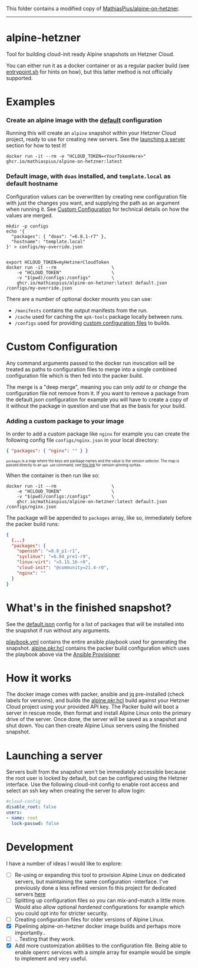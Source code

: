 This folder contains a modified copy of [MathiasPius/alpine-on-hetzner](https://github.com/MathiasPius/alpine-on-hetzner).

----

# alpine-hetzner
Tool for building cloud-init ready Alpine snapshots on Hetzner Cloud.

You can either run it as a docker container or as a regular packer build (see [entrypoint.sh](/entrypoint.sh) for hints on how), but this latter method is not officially supported.

# Examples

### Create an alpine image with the [default](/default.json) configuration
Running this will create an `alpine` snapshot within your Hetzner Cloud project, ready to use for creating new servers. See the [launching a server](#launching-a-server) section for how to test it!
```shell
docker run -it --rm -e "HCLOUD_TOKEN=<YourTokenHere>" ghcr.io/mathiaspius/alpine-on-hetzner:latest
```

### Default image, with `doas` installed, and `template.local` as default hostname
Configuration values can be overwritten by creating new configuration file with just the changes you want, and supplying the path as an argument when running it. See [Custom Configuration](#custom-configuration) for technical details on how the values are merged.
```shell
mkdir -p configs
echo '{ 
  "packages": { "doas": "=6.8.1-r7" },
  "hostname": "template.local"
}' > configs/my-override.json


export HCLOUD_TOKEN=myHetznerCloudToken
docker run -it --rm                     \
    -e "HCLOUD_TOKEN"                   \
    -v "$(pwd)/configs:/configs"        \
    ghcr.io/mathiaspius/alpine-on-hetzner:latest default.json /configs/my-override.json
```

There are a number of optional docker mounts you can use:
* `/manifests` contains the output manifests from the run.
* `/cache` used for caching the `apk-tools` package locally between runs.
* `/configs` used for providing [custom configuration files](#custom-configuration) to builds.

# Custom Configuration
Any command arguments passed to the docker run invocation will be treated as paths to configuration files to merge into a single combined configuration file which is then fed into the packer build.

The merge is a "deep merge", meaning you can only *add to* or *change* the configuration file not remove from it. If you want to remove a package from the default.json configuration for example you will have to create a copy of it without the package in question and use that as the basis for your build.

### Adding a custom package to your image
In order to add a custom package like `nginx` for example you can create the following config file `configs/nginx.json` in your local directory:
```json
{ "packages": { "nginx": "" } }
```
<sup><sub>`packages` is a map where the keys are package names and the value is the version selector. The map is passed directly to an `apk add` command, see [this link](https://wiki.alpinelinux.org/wiki/Package_management#Holding_a_specific_package_back) for version-pinning syntax.</sub></sup>

When the container is then run like so:
```shell
docker run -it --rm                     \
    -e "HCLOUD_TOKEN"                   \
    -v "$(pwd)/configs:/configs"        \
    ghcr.io/mathiaspius/alpine-on-hetzner:latest default.json /configs/nginx.json
```
The package will be appended to `packages` array, like so, immediately before the packer build runs:
```json
{
  (...)
  "packages": {
    "openssh": "=8.8_p1-r1",
    "syslinux": "=6.04_pre1-r9",
    "linux-virt": "=5.15.16-r0",
    "cloud-init": "@community=21.4-r0",
    "nginx": ""
  }
}
```

# What's in the finished snapshot?
See the [default.json](/default.json) config for a list of packages that will be installed into the snapshot if run without any arguments.

[playbook.yml](/playbook.yml) contains the entire ansible playbook used for generating the snapshot.
[alpine.pkr.hcl](/alpine.pkr.hcl) contains the packer build configuration which uses the playbook above via the [Ansible Provisioner](https://www.packer.io/plugins/provisioners/ansible/ansible)

# How it works
The docker image comes with packer, ansible and jq pre-installed (check labels for versions), and builds the [alpine.pkr.hcl](/alpine.pkr.hcl) build against your Hetzner Cloud project using your provided API key. The Packer build will boot a server in rescue mode, then format and install Alpine Linux onto the primary drive of the server. Once done, the server will be saved as a snapshot and shut down. You can then create Alpine Linux servers using the finished snapshot.

# Launching a server
Servers built from the snapshot won't be immediately accessible because the root user is locked by default, but can be configured using the Hetzner interface. Use the following cloud-init config to enable root access and select an ssh key when creating the server to allow login:
```yaml
#cloud-config
disable_root: false
users:
- name: root
  lock-passwd: false
```

# Development
I have a number of ideas I would like to explore:

- [ ] Re-using or expanding this tool to provision Alpine Linux on dedicated servers, but maintaining the same configuration -interface. I've previously done a less refined version fo this project for dedicated servers [here](https://github.com/MathiasPius/hetzner-zfs-host)
- [ ] Splitting up configuration files so you can mix-and-match a little more. Would also allow optional *hardened* configurations for example which you could opt into for stricter security.
- [ ] Creating configuration files for older versions of Alpine Linux.
- [x] Pipelining alpine-on-hetzner docker image builds and perhaps more importantly..
- [ ] .. Testing that they work.
- [x] Add more customization abilities to the configuration file. Being able to enable openrc services with a simple array for example would be simple to implement and very useful.
